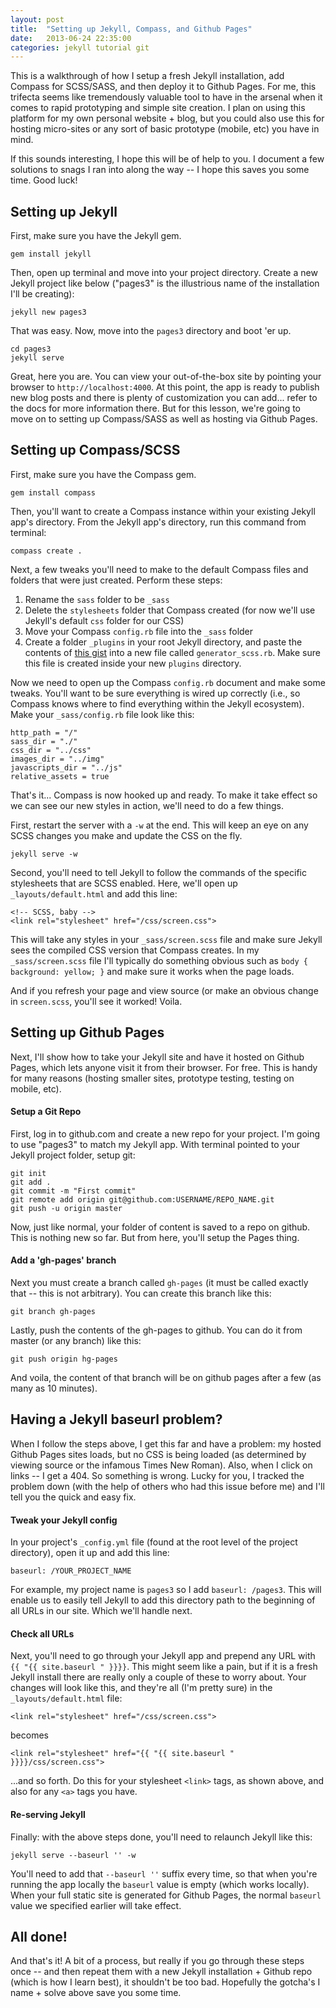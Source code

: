 ```yaml
---
layout: post
title:  "Setting up Jekyll, Compass, and Github Pages"
date:   2013-06-24 22:35:00
categories: jekyll tutorial git
---
```


This is a walkthrough of how I setup a fresh Jekyll installation, add Compass for SCSS/SASS, and then deploy it to Github Pages. For me, this trifecta seems like tremendously valuable tool to have in the arsenal when it comes to rapid prototyping and simple site creation. I plan on using this platform for my own personal website + blog, but you could also use this for hosting micro-sites or any sort of basic prototype (mobile, etc) you have in mind.

If this sounds interesting, I hope this will be of help to you. I document a few solutions to snags I ran into along the way -- I hope this saves you some time. Good luck!

## Setting up Jekyll

First, make sure you have the Jekyll gem.

    gem install jekyll

Then, open up terminal and move into your project directory. Create a new Jekyll project like below ("pages3" is the illustrious name of the installation I'll be creating):

    jekyll new pages3

That was easy. Now, move into the `pages3` directory and boot 'er up.

    cd pages3
    jekyll serve

Great, here you are. You can view your out-of-the-box site by pointing your browser to `http://localhost:4000`. At this point, the app is ready to publish new blog posts and there is plenty of customization you can add... refer to the docs for more information there. But for this lesson, we're going to move on to setting up Compass/SASS as well as hosting via Github Pages.

## Setting up Compass/SCSS

First, make sure you have the Compass gem.

    gem install compass

Then, you'll want to create a Compass instance within your existing Jekyll app's directory. From the Jekyll app's directory, run this command from terminal:

    compass create .

Next, a few tweaks you'll need to make to the default Compass files and folders that were just created. Perform these steps:

1. Rename the `sass` folder to be `_sass`
2. Delete the `stylesheets` folder that Compass created (for now we'll use Jekyll's default `css` folder for our CSS)
3. Move your Compass `config.rb` file into the `_sass` folder
4. Create a folder `_plugins` in your root Jekyll directory, and paste the contents of [this gist](https://gist.github.com/davidpots/5853188) into a new file called `generator_scss.rb`. Make sure this file is created inside your new `plugins` directory.

Now we need to open up the Compass `config.rb` document and make some tweaks. You'll want to be sure everything is wired up correctly (i.e., so Compass knows where to find everything within the Jekyll ecosystem). Make your `_sass/config.rb` file look like this:
  
    http_path = "/"
    sass_dir = "./"
    css_dir = "../css"
    images_dir = "../img"
    javascripts_dir = "../js"
    relative_assets = true
  
That's it... Compass is now hooked up and ready. To make it take effect so we can see our new styles in action, we'll need to do a few things.

First, restart the server with a `-w` at the end. This will keep an eye on any SCSS changes you make and update the CSS on the fly.

    jekyll serve -w

Second, you'll need to tell Jekyll to follow the commands of the specific stylesheets that are SCSS enabled. Here, we'll open up `_layouts/default.html` and add this line:

    <!-- SCSS, baby -->
    <link rel="stylesheet" href="/css/screen.css">

This will take any styles in your `_sass/screen.scss` file and make sure Jekyll sees the compiled CSS version that Compass creates. In my `_sass/screen.scss` file I'll typically do something obvious such as `body { background: yellow; }` and make sure it works when the page loads.

And if you refresh your page and view source (or make an obvious change in `screen.scss`, you'll see it worked! Voila.

## Setting up Github Pages

Next, I'll show how to take your Jekyll site and have it hosted on Github Pages, which lets anyone visit it from their browser. For free. This is handy for many reasons (hosting smaller sites, prototype testing, testing on mobile, etc).

#### Setup a Git Repo

First, log in to github.com and create a new repo for your project. I'm going to use "pages3" to match my Jekyll app. With terminal pointed to your Jekyll project folder, setup git:

    git init
    git add .
    git commit -m "First commit"
    git remote add origin git@github.com:USERNAME/REPO_NAME.git
    git push -u origin master

Now, just like normal, your folder of content is saved to a repo on github. This is nothing new so far. But from here, you'll setup the Pages thing.

#### Add a 'gh-pages' branch

Next you must create a branch called `gh-pages` (it must be called exactly that -- this is not arbitrary). You can create this branch like this:

    git branch gh-pages

Lastly, push the contents of the gh-pages to github. You can do it from master (or any branch) like this:

    git push origin hg-pages

And voila, the content of that branch will be on github pages after a few (as many as 10 minutes).

## Having a Jekyll baseurl problem?

When I follow the steps above, I get this far and have a problem: my hosted Github Pages sites loads, but no CSS is being loaded (as determined by viewing source or the infamous Times New Roman). Also, when I click on links -- I get a 404. So something is wrong. Lucky for you, I tracked the problem down (with the help of others who had this issue before me) and I'll tell you the quick and easy fix.

#### Tweak your Jekyll config

In your project's `_config.yml` file (found at the root level of the project directory), open it up and add this line:

    baseurl: /YOUR_PROJECT_NAME

For example, my project name is `pages3` so I add `baseurl: /pages3`. This will enable us to easily tell Jekyll to add this directory path to the beginning of all URLs in our site. Which we'll handle next.

#### Check all URLs

Next, you'll need to go through your Jekyll app and prepend any URL with `{{ "{{ site.baseurl " }}}}`. This might seem like a pain, but if it is a fresh Jekyll install there are really only a couple of these to worry about. Your changes will look like this, and they're all (I'm pretty sure) in the `_layouts/default.html` file:

    <link rel="stylesheet" href="/css/screen.css">

becomes

    <link rel="stylesheet" href="{{ "{{ site.baseurl " }}}}/css/screen.css">

...and so forth. Do this for your stylesheet `<link>` tags, as shown above, and also for any `<a>` tags you have.

#### Re-serving Jekyll

Finally: with the above steps done, you'll need to relaunch Jekyll like this:

    jekyll serve --baseurl '' -w

You'll need to add that `--baseurl ''` suffix every time, so that when you're running the app locally the `baseurl` value is empty (which works locally). When your full static site is generated for Github Pages, the normal `baseurl` value we specified earlier will take effect.

## All done!

And that's it! A bit of a process, but really if you go through these steps once -- and then repeat them with a new Jekyll installation + Github repo (which is how I learn best), it shouldn't be too bad. Hopefully the gotcha's I name + solve above save you some time.